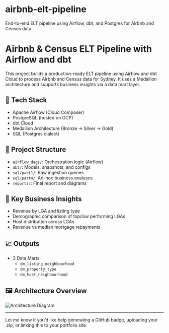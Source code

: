# airbnb-elt-pipeline
End-to-end ELT pipeline using Airflow, dbt, and Postgres for Airbnb and Census data

# Airbnb & Census ELT Pipeline with Airflow and dbt

This project builds a production-ready ELT pipeline using Airflow and dbt Cloud to process Airbnb and Census data for Sydney. It uses a Medallion architecture and supports business insights via a data mart layer.

## 🔧 Tech Stack
- Apache Airflow (Cloud Composer)
- PostgreSQL (hosted on GCP)
- dbt Cloud
- Medallion Architecture (Bronze → Silver → Gold)
- SQL (Postgres dialect)

## 📁 Project Structure
- `airflow_dags/`: Orchestration logic (Airflow)
- `dbt/`: Models, snapshots, and configs
- `sql/part1/`: Raw ingestion queries
- `sql/part4/`: Ad-hoc business analyses
- `reports/`: Final report and diagrams

## 🧠 Key Business Insights
- Revenue by LGA and listing type
- Demographic comparison of top/low performing LGAs
- Host distribution across LGAs
- Revenue vs median mortgage repayments

## 📈 Outputs
- 3 Data Marts:
  - `dm_listing_neighbourhood`
  - `dm_property_type`
  - `dm_host_neighbourhood`

## 🖼️ Architecture Overview
![Architecture Diagram](assets/architecture.png)

---

Let me know if you’d like help generating a GitHub badge, uploading your .zip, or linking this to your portfolio site.
